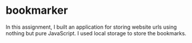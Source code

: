 # bookmarker

In this assignment, I built an application for storing website urls using nothing but pure JavaScript. I used local storage to store the bookmarks.
